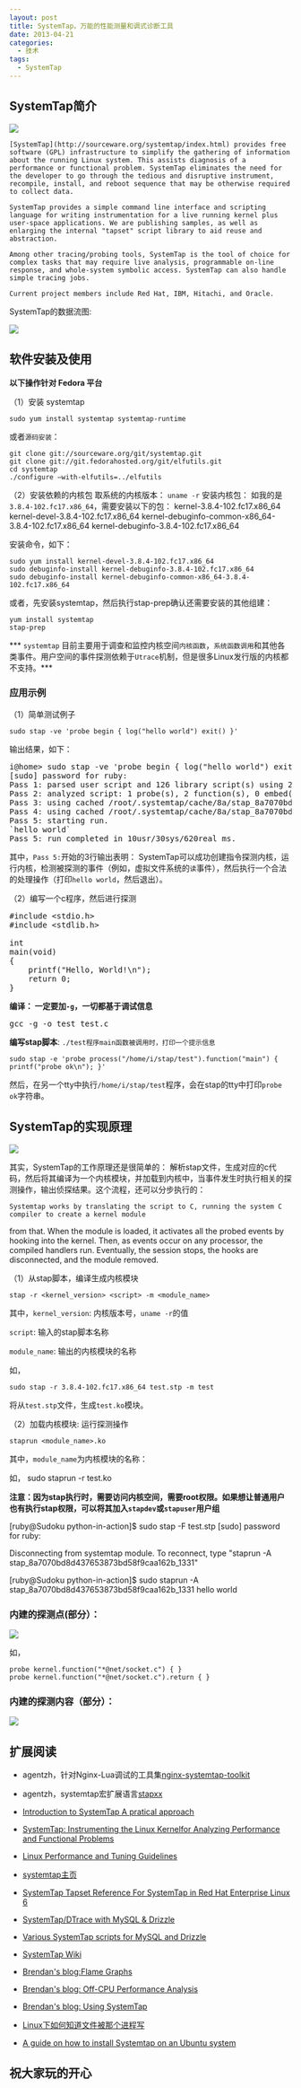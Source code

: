 ```yaml
---
layout: post
title: SystemTap，万能的性能测量和调式诊断工具
date: 2013-04-21
categories:
  - 技术
tags:
  - SystemTap
---
```

## SystemTap简介

[![](/img/article/2013-04/21-01.jpg)](http://sourceware.org/systemtap/index.html)

    [SystemTap](http://sourceware.org/systemtap/index.html) provides free software (GPL) infrastructure to simplify the gathering of information about the running Linux system. This assists diagnosis of a performance or functional problem. SystemTap eliminates the need for the developer to go through the tedious and disruptive instrument, recompile, install, and reboot sequence that may be otherwise required to collect data.

    SystemTap provides a simple command line interface and scripting language for writing instrumentation for a live running kernel plus user-space applications. We are publishing samples, as well as enlarging the internal "tapset" script library to aid reuse and abstraction.

    Among other tracing/probing tools, SystemTap is the tool of choice for complex tasks that may require live analysis, programmable on-line response, and whole-system symbolic access. SystemTap can also handle simple tracing jobs.

    Current project members include Red Hat, IBM, Hitachi, and Oracle.


SystemTap的数据流图:

![](/img/article/2013-04/21-02.jpg)

## 软件安装及使用

__以下操作针对 Fedora 平台__

（1）安装 systemtap
    
    sudo yum install systemtap systemtap-runtime

或者`源码安装`：
    
    git clone git://sourceware.org/git/systemtap.git
    git clone git://git.fedorahosted.org/git/elfutils.git
    cd systemtap
    ./configure –with-elfutils=../elfutils


（2）安装依赖的内核包
     取系统的内核版本： `uname -r`
     安装内核包： 如我的是`3.8.4-102.fc17.x86_64`，需要安装以下的包：
    kernel-3.8.4-102.fc17.x86_64
    kernel-devel-3.8.4-102.fc17.x86_64
    kernel-debuginfo-common-x86_64-3.8.4-102.fc17.x86_64
    kernel-debuginfo-3.8.4-102.fc17.x86_64

安装命令，如下：
        
    sudo yum install kernel-devel-3.8.4-102.fc17.x86_64
    sudo debuginfo-install kernel-debuginfo-3.8.4-102.fc17.x86_64
    sudo debuginfo-install kernel-debuginfo-common-x86_64-3.8.4-102.fc17.x86_64

或者，先安装systemtap，然后执行stap-prep确认还需要安装的其他组建：
    
    yum install systemtap
    stap-prep

*** `systemtap` 目前主要用于调查和监控内核空间`内核函数`，`系统函数调用`和其他各类事件。用户空间的事件探测依赖于`Utrace`机制，但是很多Linux发行版的内核都不支持。***


### 应用示例

（1）简单测试例子
    
    sudo stap -ve 'probe begin { log("hello world") exit() }'

输出结果，如下：

<pre class="prettyprint linenums">
i@home> sudo stap -ve 'probe begin { log("hello world") exit() }'
[sudo] password for ruby: 
Pass 1: parsed user script and 126 library script(s) using 269320virt/90464res/2976shr/88424data kb, in 620usr/80sys/1789real ms.
Pass 2: analyzed script: 1 probe(s), 2 function(s), 0 embed(s), 0 global(s) using 272620virt/93876res/3180shr/91724data kb, in 50usr/10sys/133real ms.
Pass 3: using cached /root/.systemtap/cache/8a/stap_8a7070bd8d437653873bd58f9caa162b_1005.c
Pass 4: using cached /root/.systemtap/cache/8a/stap_8a7070bd8d437653873bd58f9caa162b_1005.ko
Pass 5: starting run.
`hello world`
Pass 5: run completed in 10usr/30sys/620real ms.
</pre>

其中，`Pass 5:`开始的3行输出表明： SystemTap可以成功创建指令探测内核，运行内核，检测被探测的事件（例如，虚拟文件系统的`读`事件），然后执行一个合法的处理操作（打印`hello world`，然后退出）。


（2）编写一个c程序，然后进行探测

<pre class="prettyprint linenums">
#include &lt;stdio.h&gt;
#include &lt;stdlib.h&gt;

int
main(void)
{
    printf("Hello, World!\n");
    return 0;
}
</pre>

__编译： 一定要加`-g`，一切都基于调试信息__

<pre class="prettyprint linenums">
gcc -g -o test test.c
</pre>

__编写stap脚本__: `./test程序main函数被调用时，打印一个提示信息`

    sudo stap -e 'probe process("/home/i/stap/test").function("main") { printf("probe ok\n"); }'

然后，在另一个tty中执行`/home/i/stap/test`程序，会在stap的tty中打印`probe ok`字符串。


## SystemTap的实现原理

![](/img/article/2013-04/21-03.gif)


其实，SystemTap的工作原理还是很简单的： 解析stap文件，生成对应的c代码，然后将其编译为一个内核模块，并加载到内核中，当事件发生时执行相关的探测操作，输出侦探结果。这个流程，还可以分步执行的：

    Systemtap works by translating the script to C, running the system C compiler to create a kernel module
from that. When the module is loaded, it activates all the probed events by hooking into the kernel. Then,
as events occur on any processor, the compiled handlers run. Eventually, the session stops, the hooks are
disconnected, and the module removed.

（1）从stap脚本，编译生成内核模块

    stap -r <kernel_version> <script> -m <module_name>

其中，`kernel_version`: 内核版本号，`uname -r`的值

`script`: 输入的stap脚本名称

`module_name`: 输出的内核模块的名称

如，

    sudo stap -r 3.8.4-102.fc17.x86_64 test.stp -m test

将从`test.stp`文件，生成`test.ko`模块。

（2）加载内核模块: 运行探测操作

    staprun <module_name>.ko

其中，`module_name`为内核模块的名称：

如，
    sudo staprun -r test.ko

__注意：因为stap执行时，需要访问内核空间，需要root权限。如果想让普通用户也有执行stap权限，可以将其加入`stapdev`或`stapuser`用户组__


[ruby@Sudoku python-in-action]$ sudo stap -F test.stp
[sudo] password for ruby: 

Disconnecting from systemtap module.
To reconnect, type "staprun -A stap_8a7070bd8d437653873bd58f9caa162b_1331"

[ruby@Sudoku python-in-action]$ sudo staprun -A stap_8a7070bd8d437653873bd58f9caa162b_1331
hello world


### 内建的探测点(部分）：

![](/img/article/2013-07/27-01.png)

如，

    probe kernel.function("*@net/socket.c") { }
    probe kernel.function("*@net/socket.c").return { }

### 内建的探测内容（部分）：

![](/img/article/2013-07/27-02.png)



## 扩展阅读

* agentzh，针对Nginx-Lua调试的工具集[nginx-systemtap-toolkit](https://github.com/agentzh/nginx-systemtap-toolkit)
* agentzh，systemtap宏扩展语言[stapxx](https://github.com/agentzh/stapxx)
* [Introduction to SystemTap A pratical approach](http://raisama.net/talks/fisl10/kernel-hacking/stap.pdf)
* [SystemTap: Instrumenting the Linux Kernelfor Analyzing Performance and Functional Problems](http://www.redbooks.ibm.com/redpapers/pdfs/redp4469.pdf)
* [Linux Performance and Tuning Guidelines](http://www.redbooks.ibm.com/redpapers/pdfs/redp4285.pdf)
* [systemtap主页](http://sourceware.org/systemtap/index.html)
* [SystemTap Tapset Reference For SystemTap in Red Hat Enterprise Linux 6]()
* [SystemTap/DTrace with MySQL & Drizzle](http://cdn.oreillystatic.com/en/assets/1/event/36/Monitoring%20Drizzle%20or%20MySQL%20With%20DTrace%20and%20SystemTap%20Presentation.pdf)
* [Various SystemTap scripts for MySQL and Drizzle](http://github.com/posulliv/stap)
* [SystemTap Wiki](http://sourceware.org/systemtap/wiki/HomePage)

* [Brendan\'s blog:Flame Graphs](http://dtrace.org/blogs/brendan/2011/12/16/flame-graphs/)
* [Brendan\'s blog: Off-CPU Performance Analysis](http://dtrace.org/blogs/brendan/2011/07/08/off-cpu-performance-analysis/)
* [Brendan\'s blog: Using SystemTap](http://dtrace.org/blogs/brendan/2011/10/15/using-systemtap/)

* [Linux下如何知道文件被那个进程写](http://rdc.taobao.com/blog/cs/?p=1758)
* [A guide on how to install Systemtap on an Ubuntu system](http://sourceware.org/systemtap/wiki/SystemtapOnUbuntu)


## 祝大家玩的开心


